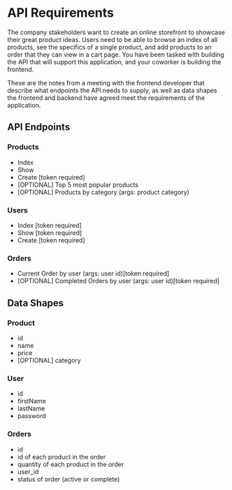 # API Requirements

The company stakeholders want to create an online storefront to showcase their great product ideas. Users need to be able to browse an index of all products, see the specifics of a single product, and add products to an order that they can view in a cart page. You have been tasked with building the API that will support this application, and your coworker is building the frontend.

These are the notes from a meeting with the frontend developer that describe what endpoints the API needs to supply, as well as data shapes the frontend and backend have agreed meet the requirements of the application. 

## API Endpoints

### Products

- Index 
- Show
- Create [token required]
- [OPTIONAL] Top 5 most popular products 
- [OPTIONAL] Products by category (args: product category)

### Users

- Index [token required]
- Show [token required]
- Create [token required]

### Orders

- Current Order by user (args: user id)[token required]
- [OPTIONAL] Completed Orders by user (args: user id)[token required]

## Data Shapes

### Product

- id
- name
- price
- [OPTIONAL] category

### User

- id
- firstName
- lastName
- password

### Orders

- id
- id of each product in the order
- quantity of each product in the order
- user_id
- status of order (active or complete)
